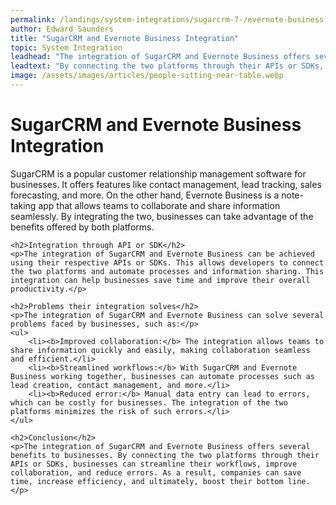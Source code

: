 ```yaml
---
permalink: /landings/system-integrations/sugarcrm-7-/evernote-business
author: Edward Saunders
title: "SugarCRM and Evernote Business Integration"
topic: System Integration
leadhead: "The integration of SugarCRM and Evernote Business offers several benefits to businesses"
leadtext: "By connecting the two platforms through their APIs or SDKs, businesses can streamline their workflows, improve collaboration, and reduce errors. As a result, companies can save time, increase efficiency, and ultimately, boost their bottom line."
image: /assets/images/articles/people-sitting-near-table.webp
---
```

<div class="arttext">	<h1>SugarCRM and Evernote Business Integration</h1>
	<p>SugarCRM is a popular customer relationship management software for businesses. It offers features like contact management, lead tracking, sales forecasting, and more. On the other hand, Evernote Business is a note-taking app that allows teams to collaborate and share information seamlessly.  By integrating the two, businesses can take advantage of the benefits offered by both platforms.</p>

	<h2>Integration through API or SDK</h2>
	<p>The integration of SugarCRM and Evernote Business can be achieved using their respective APIs or SDKs. This allows developers to connect the two platforms and automate processes and information sharing. This integration can help businesses save time and improve their overall productivity.</p>

	<h2>Problems their integration solves</h2>
	<p>The integration of SugarCRM and Evernote Business can solve several problems faced by businesses, such as:</p>
	<ul>
		<li><b>Improved collaboration:</b> The integration allows teams to share information quickly and easily, making collaboration seamless and efficient.</li>
		<li><b>Streamlined workflows:</b> With SugarCRM and Evernote Business working together, businesses can automate processes such as lead creation, contact management, and more.</li>
		<li><b>Reduced error:</b> Manual data entry can lead to errors, which can be costly for businesses. The integration of the two platforms minimizes the risk of such errors.</li>
	</ul>

	<h2>Conclusion</h2>
	<p>The integration of SugarCRM and Evernote Business offers several benefits to businesses. By connecting the two platforms through their APIs or SDKs, businesses can streamline their workflows, improve collaboration, and reduce errors. As a result, companies can save time, increase efficiency, and ultimately, boost their bottom line.</p>
</div>